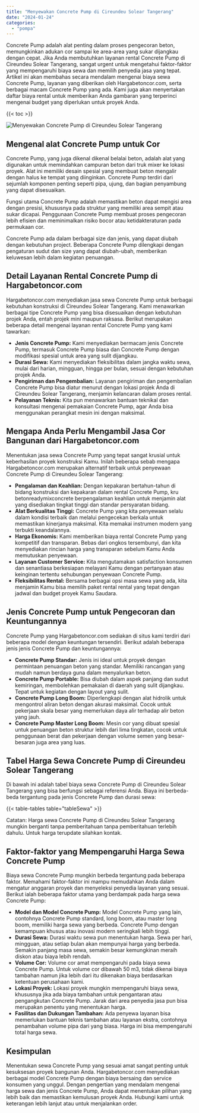 ```yaml
---
title: "Menyewakan Concrete Pump di Cireundeu Solear Tangerang"
date: "2024-01-24"
categories: 
  - "pompa"
---
```




Concrete Pump adalah alat penting dalam proses pengecoran beton, memungkinkan adukan cor sampai ke area-area yang sukar dijangkau dengan cepat. Jika Anda membutuhkan layanan rental Concrete Pump di Cireundeu Solear Tangerang, sangat urgent untuk mengetahui faktor-faktor yang mempengaruhi biaya sewa dan memilih penyedia jasa yang tepat. Artikel ini akan membahas secara mendalam mengenai biaya sewa Concrete Pump, layanan yang diberikan oleh Hargabetoncor.com, serta berbagai macam Concrete Pump yang ada. Kami juga akan menyertakan daftar biaya rental untuk memberikan Anda gambaran yang terperinci mengenai budget yang diperlukan untuk proyek Anda.

{{< toc >}}

![Menyewakan Concrete Pump di Cireundeu Solear Tangerang](https://hargareadymixid.github.io/pompa/concrete-pump%20(19).png)

## Mengenal alat Concrete Pump untuk Cor

Concrete Pump, yang juga dikenal dikenal belalai beton, adalah alat yang digunakan untuk memindahkan campuran beton dari truk mixer ke lokasi proyek. Alat ini memiliki desain spesial yang membuat beton mengalir dengan halus ke tempat yang diinginkan. Concrete Pump terdiri dari sejumlah komponen penting seperti pipa, ujung, dan bagian penyambung yang dapat disesuaikan.

Fungsi utama Concrete Pump adalah memastikan beton dapat mengisi area dengan presisi, khususnya pada struktur yang memiliki area sempit atau sukar dicapai. Penggunaan Concrete Pump membuat proses pengecoran lebih efisien dan meminimalkan risiko bocor atau ketidakteraturan pada permukaan cor.

Concrete Pump ada dalam berbagai size dan jenis, yang dapat diubah dengan kebutuhan project. Beberapa Concrete Pump dilengkapi dengan pengaturan sudut dan size yang dapat diubah-ubah, memberikan keluwesan lebih dalam kegiatan penuangan.

## Detail Layanan Rental Concrete Pump di Hargabetoncor.com

Hargabetoncor.com menyediakan jasa sewa Concrete Pump untuk berbagai kebutuhan konstruksi di Cireundeu Solear Tangerang. Kami menawarkan berbagai tipe Concrete Pump yang bisa disesuaikan dengan kebutuhan projek Anda, entah projek mini maupun raksasa. Berikut merupakan beberapa detail mengenai layanan rental Concrete Pump yang kami tawarkan:

- **Jenis Concrete Pump:** Kami menyediakan bermacam jenis Concrete Pump, termasuk Concrete Pump biasa dan Concrete Pump dengan modifikasi spesial untuk area yang sulit dijangkau.
- **Durasi Sewa:** Kami menyediakan fleksibilitas dalam jangka waktu sewa, mulai dari harian, mingguan, hingga per bulan, sesuai dengan kebutuhan projek Anda.
- **Pengiriman dan Pengembalian:** Layanan pengiriman dan pengembalian Concrete Pump bisa diatur menurut dengan lokasi projek Anda di Cireundeu Solear Tangerang, menjamin kelancaran dalam proses rental.
- **Pelayanan Teknis:** Kita pun menawarkan bantuan teknikal dan konsultasi mengenai pemakaian Concrete Pump, agar Anda bisa menggunakan perangkat mesin ini dengan maksimal.

## Mengapa Anda Perlu Mengambil Jasa Cor Bangunan dari Hargabetoncor.com

Menentukan jasa sewa Concrete Pump yang tepat sangat krusial untuk keberhasilan proyek konstruksi Kamu. Inilah beberapa sebab mengapa Hargabetoncor.com merupakan alternatif terbaik untuk penyewaan Concrete Pump di Cireundeu Solear Tangerang:

- **Pengalaman dan Keahlian:** Dengan kepakaran bertahun-tahun di bidang konstruksi dan kepakaran dalam rental Concrete Pump, kru betonreadymixconcrete berpengalaman keahlian untuk menjamin alat yang disediakan tingkat tinggi dan standar persyaratan bidang.
- **Alat Berkualitas Tinggi:** Concrete Pump yang kita penyewaan selalu dalam kondisi terbaik dan melalui pengecekan berkala untuk memastikan kinerjanya maksimal. Kita memakai instrumen modern yang terbukti keandalannya.
- **Harga Ekonomis:** Kami memberikan biaya rental Concrete Pump yang kompetitif dan transparan. Bebas dari ongkos tersembunyi, dan kita menyediakan rincian harga yang transparan sebelum Kamu Anda memutuskan penyewaan.
- **Layanan Customer Service:** Kita mengutamakan satisfaction konsumen dan senantiasa berkesiapan melayani Kamu dengan pertanyaan atau keinginan tertentu sehubungan penyewaan Concrete Pump.
- **Fleksibilitas Rental:** Bersama berbagai opsi masa sewa yang ada, kita menjamin Kamu bisa memilih paket rental rental yang tepat dengan jadwal dan budget proyek Kamu Saudara.

## Jenis Concrete Pump untuk Pengecoran dan Keuntungannya

Concrete Pump yang Hargabetoncor.com sediakan di situs kami terdiri dari beberapa model dengan keuntungan tersendiri. Berikut adalah beberapa jenis jenis Concrete Pump dan keuntungannya:

- **Concrete Pump Standar:** Jenis ini ideal untuk proyek dengan permintaan penuangan beton yang standar. Memiliki rancangan yang mudah namun berdaya guna dalam menyalurkan beton.
- **Concrete Pump Portable:** Bisa diubah dalam aspek panjang dan sudut kemiringan, membolehkan pemakaian di daerah yang sulit dijangkau. Tepat untuk kegiatan dengan layout yang sulit.
- **Concrete Pump Long Boom:** Diperlengkapi dengan alat hidrolik untuk mengontrol aliran beton dengan akurasi maksimal. Cocok untuk pekerjaan skala besar yang memerlukan daya alir terhadap alir beton yang jauh.
- **Concrete Pump Master Long Boom:** Mesin cor yang dibuat spesial untuk penuangan beton struktur lebih dari lima tingkatan, cocok untuk penggunaan berat dan pekerjaan dengan volume semen yang besar-besaran juga area yang luas.

## Tabel Harga Sewa Concrete Pump di Cireundeu Solear Tangerang

Di bawah ini adalah tabel biaya sewa Concrete Pump di Cireundeu Solear Tangerang yang bisa berfungsi sebagai referensi Anda. Biaya ini berbeda-beda tergantung pada jenis Concrete Pump dan durasi sewa:

{{< table-tables table="tableSewa" >}}

Catatan: Harga sewa Concrete Pump di Cireundeu Solear Tangerang mungkin berganti tanpa pemberitahuan tanpa pemberitahuan terlebih dahulu. Untuk harga terupdate silahkan kontak.

## Faktor-faktor yang Mempengaruhi Harga Sewa Concrete Pump

Biaya sewa Concrete Pump mungkin berbeda tergantung pada beberapa faktor. Memahami faktor-faktor ini mampu memudahkan Anda dalam mengatur anggaran proyek dan menyeleksi penyedia layanan yang sesuai. Berikut ialah beberapa faktor utama yang berdampak pada harga sewa Concrete Pump:

- **Model dan Model Concrete Pump:** Model Concrete Pump yang lain, contohnya Concrete Pump standard, long boom, atau master long boom, memiliki harga sewa yang berbeda. Concrete Pump dengan kemampuan khusus atau inovasi modern seringkali lebih tinggi.
- **Durasi Sewa:** Durasi waktu sewa pun menentukan harga. Sewa per hari, mingguan, atau setiap bulan akan mempunyai harga yang berbeda. Semakin panjang masa sewa, semakin besar kemungkinan meraih diskon atau biaya lebih rendah.
- **Volume Cor:** Volume cor amat mempengaruhi pada biaya sewa Concrete Pump. Untuk volume cor dibawah 50 m3, tidak dikenai biaya tambahan namun jika lebih dari itu dikenakan biaya berdasarkan ketentuan perusahaan kami.
- **Lokasi Proyek:** Lokasi proyek mungkin mempengaruhi biaya sewa, khususnya jika ada biaya tambahan untuk pengantaran atau pengangkutan Concrete Pump. Jarak dari area penyedia jasa pun bisa merupakan penentu yang menentukan harga.
- **Fasilitas dan Dukungan Tambahan:** Ada penyewa layanan bisa memerlukan bantuan teknis tambahan atau layanan ekstra, contohnya penambahan volume pipa dari yang biasa. Harga ini bisa mempengaruhi total harga sewa.

## Kesimpulan

Menentukan sewa Concrete Pump yang sesuai amat sangat penting untuk kesuksesan proyek bangunan Anda. Hargabetoncor.com menyediakan berbagai model Concrete Pump dengan biaya bersaing dan service konsumen yang unggul. Dengan pengertian yang mendalam mengenai harga sewa dan jenis Concrete Pump, Anda dapat menentukan pilihan yang lebih baik dan memastikan kemulusan proyek Anda. Hubungi kami untuk keterangan lebih lanjut atau untuk menjalankan order.

